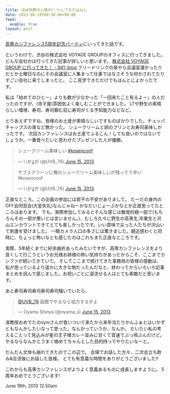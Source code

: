 ```yaml
---
title: ほぼ外野の人間がﾊﾟｰﾘｨしてきたはなし
date: 2013-06-19T00:50:00+09:00
feed:
  enable: true
layout: post
---
```

<p>      <a href="http://kosenconf.github.io/5th-anniversary/" target="_blank">高専カンファレンス5周年記念パーティ</a>にいってきた話です。    </p>    <p>      というわけで、渋谷の株式会社 VOYAGE GROUPのオフィスに行ってきました。      どんな会社かは行ってきた記事が詳しいと思います。      <a href="http://blog.kushii.net/archives/1675844.html" target="_blank">株式会社 VOYAGE GROUP に行ってきた！ - 941::blog</a>      フリードリンクの泉やら会議室凄かったりだとか土曜日なのにその会議室に人集まって仕事ではなさそうな何かされてたりすごい会社に来てしまったと。      ここ見学できただけでもほんとによかったです。    </p>    <p>      私は「始めてのひとー」よりも数が少なかった「一回来たこと有るよー」の人だったのですが、(寺子屋)雰囲気よく楽しむことができました。      LTや野生の素晴らしい環境、寿司、寿司頼む前に寿司がくる予知能力などなど。    </p>    <p>      とりあえずですね、皆様のお土産が素晴らしいですものばかりでした。チュッパチャップスの束など無かった。      シュークリームと卵のプリンとお寿司美味しかったです。      次回カンファレンスはお土産でふるこん！しても良いのではないでしょうか。一番食べたいと思わせたプレゼンした人が優勝。    </p>    <blockquote class="twitter-tweet">      <p>        シュークリーム美味しい        <a href="https://twitter.com/search?q=%23kosenconf&amp;src=hash" target="_blank">#kosenconf</a>      </p>      — Ɩ ıかʓが (@UVB_76)      <a href="https://twitter.com/UVB_76/statuses/345807068982304768" target="_blank">June 15, 2013</a>    </blockquote>    <script async src="//platform.twitter.com/widgets.js" charset="utf-8"></script>    <blockquote class="twitter-tweet">      <p>サブスクリーンに俺のシュークリーム美味しいが残ってて辛い#kosenconf</p>      — Ɩ ıかʓが (@UVB_76)      <a href="https://twitter.com/UVB_76/statuses/345808609428504577" target="_blank">June 15, 2013</a>    </blockquote>    <script async src="//platform.twitter.com/widgets.js" charset="utf-8"></script>    <p>      正直なところ、この企画の参加には若干の不安がありまして。      たーだの身内のOFF会同窓会(大変失礼)なんじゃねーかなだいじょーぶかなとか正直思ってたところはあります。      でも、実際参加してみるとそんな感じは散発的極一部で(もちろんその一部が悪いとは言いません。)、むしろ久々に野生の高専生,卒業生と沢山エンカウントできてとても楽しかったです。いい意味で尖った人たちが沢山いて刺激を受けました。      一眼カメラ人口の多さには驚きました。親近感わくと同時に、ちょっと怖いなとも感じたのはこれもまた正直なところです。    </p>    <p>      実際、5年続くまでに紆余曲折あったみたいですが、高専カンファレンスをより良くして行こうというお兄様お姉様の熱い気持ちがあったからこそ、ここまでカンファが続いてきていて。      そしてここまで続けてきた事務局の皆様の感動は、私が思っているより遥かに大きな物だったんだなと、終わってからいろいろ記事まとめを読んで感じました。お祝いごとに涙流せる人はとても素敵だと思います。    </p>    <p>あと寿司寿司寿司寿司寿司騒いでいたら、</p>    <blockquote class="twitter-tweet">      <p>        <a href="https://twitter.com/UVB_76" target="_blank">@UVB_76</a>        函館でやるなら協力するぞよ      </p>      — Oyama Shinya (@oyama_s)      <a href="https://twitter.com/oyama_s/statuses/345803386911858689" target="_blank">June 15, 2013</a>    </blockquote>    <p>      <script async src="//platform.twitter.com/widgets.js" charset="utf-8"></script>      准教授おめでたのoymさんが食いついて来たから来年当たりかんふぁとはいかずともなんかしたいなって思った。なんかっていうか、なんか。      だいたい私の考えることって見込みが星の王子様カレー並みに甘くて音速でぶっ飛ぶんだけど。      やるならなんかとうまく絡めてちゃんとした目的持ってやりたいなーと。    </p>    <p>      だんだん文体も崩れてきたのでこの辺で。      会場でお話した方々、二次会立ち飲み&amp;合流後にお話した皆様。      とても有意義な時間をありがとうございました!!    </p>    <p>      これからも高専カンファレンスがよりよく意義あるものに成長しますように。      5周年おめでとうございます!    </p>    <div id="footer">      <span id="timestamp"> June 19th, 2013 12:50am </span>    </div>
